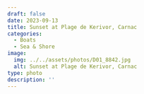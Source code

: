 ```yaml
---
draft: false
date: 2023-09-13
title: Sunset at Plage de Kerivor, Carnac
categories:
  - Boats
  - Sea & Shore
image:
  img: ../../assets/photos/D01_8842.jpg
  alt: Sunset at Plage de Kerivor, Carnac
type: photo
description: ''
---
```

